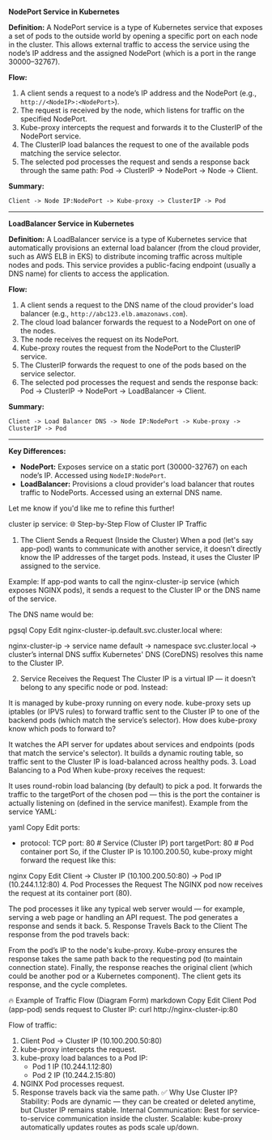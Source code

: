 **NodePort Service in Kubernetes**

**Definition:**
A NodePort service is a type of Kubernetes service that exposes a set of pods to the outside world by opening a specific port on each node in the cluster. This allows external traffic to access the service using the node’s IP address and the assigned NodePort (which is a port in the range 30000–32767).

**Flow:**
1. A client sends a request to a node’s IP address and the NodePort (e.g., `http://<NodeIP>:<NodePort>`).
2. The request is received by the node, which listens for traffic on the specified NodePort.
3. Kube-proxy intercepts the request and forwards it to the ClusterIP of the NodePort service.
4. The ClusterIP load balances the request to one of the available pods matching the service selector.
5. The selected pod processes the request and sends a response back through the same path: Pod -> ClusterIP -> NodePort -> Node -> Client.

**Summary:**
```
Client -> Node IP:NodePort -> Kube-proxy -> ClusterIP -> Pod
```

---

**LoadBalancer Service in Kubernetes**

**Definition:**
A LoadBalancer service is a type of Kubernetes service that automatically provisions an external load balancer (from the cloud provider, such as AWS ELB in EKS) to distribute incoming traffic across multiple nodes and pods. This service provides a public-facing endpoint (usually a DNS name) for clients to access the application.

**Flow:**
1. A client sends a request to the DNS name of the cloud provider's load balancer (e.g., `http://abc123.elb.amazonaws.com`).
2. The cloud load balancer forwards the request to a NodePort on one of the nodes.
3. The node receives the request on its NodePort.
4. Kube-proxy routes the request from the NodePort to the ClusterIP service.
5. The ClusterIP forwards the request to one of the pods based on the service selector.
6. The selected pod processes the request and sends the response back: Pod -> ClusterIP -> NodePort -> LoadBalancer -> Client.

**Summary:**
```
Client -> Load Balancer DNS -> Node IP:NodePort -> Kube-proxy -> ClusterIP -> Pod
```

---

**Key Differences:**
- **NodePort:** Exposes service on a static port (30000-32767) on each node’s IP. Accessed using `NodeIP:NodePort`.
- **LoadBalancer:** Provisions a cloud provider's load balancer that routes traffic to NodePorts. Accessed using an external DNS name.

Let me know if you'd like me to refine this further!



cluster ip service:
🌐 Step-by-Step Flow of Cluster IP Traffic
1. The Client Sends a Request (Inside the Cluster)
When a pod (let's say app-pod) wants to communicate with another service, it doesn’t directly know the IP addresses of the target pods. Instead, it uses the Cluster IP assigned to the service.

Example:
If app-pod wants to call the nginx-cluster-ip service (which exposes NGINX pods), it sends a request to the Cluster IP or the DNS name of the service.

The DNS name would be:

pgsql
Copy
Edit
nginx-cluster-ip.default.svc.cluster.local
where:

nginx-cluster-ip → service name
default → namespace
svc.cluster.local → cluster’s internal DNS suffix
Kubernetes' DNS (CoreDNS) resolves this name to the Cluster IP.

2. Service Receives the Request
The Cluster IP is a virtual IP — it doesn’t belong to any specific node or pod. Instead:

It is managed by kube-proxy running on every node.
kube-proxy sets up iptables (or IPVS rules) to forward traffic sent to the Cluster IP to one of the backend pods (which match the service’s selector).
How does kube-proxy know which pods to forward to?

It watches the API server for updates about services and endpoints (pods that match the service's selector).
It builds a dynamic routing table, so traffic sent to the Cluster IP is load-balanced across healthy pods.
3. Load Balancing to a Pod
When kube-proxy receives the request:

It uses round-robin load balancing (by default) to pick a pod.
It forwards the traffic to the targetPort of the chosen pod — this is the port the container is actually listening on (defined in the service manifest).
Example from the service YAML:

yaml
Copy
Edit
ports:
  - protocol: TCP
    port: 80       # Service (Cluster IP) port
    targetPort: 80  # Pod container port
So, if the Cluster IP is 10.100.200.50, kube-proxy might forward the request like this:

nginx
Copy
Edit
Client -> Cluster IP (10.100.200.50:80) -> Pod IP (10.244.1.12:80)
4. Pod Processes the Request
The NGINX pod now receives the request at its container port (80).

The pod processes it like any typical web server would — for example, serving a web page or handling an API request.
The pod generates a response and sends it back.
5. Response Travels Back to the Client
The response from the pod travels back:

From the pod’s IP to the node's kube-proxy.
Kube-proxy ensures the response takes the same path back to the requesting pod (to maintain connection state).
Finally, the response reaches the original client (which could be another pod or a Kubernetes component).
The client gets its response, and the cycle completes.

🔥 Example of Traffic Flow (Diagram Form)
markdown
Copy
Edit
Client Pod (app-pod) sends request to Cluster IP:
   curl http://nginx-cluster-ip:80

Flow of traffic:

1. Client Pod -> Cluster IP (10.100.200.50:80)
2. kube-proxy intercepts the request.
3. kube-proxy load balances to a Pod IP:
   - Pod 1 IP (10.244.1.12:80)
   - Pod 2 IP (10.244.2.15:80)
4. NGINX Pod processes request.
5. Response travels back via the same path.
✅ Why Use Cluster IP?
Stability: Pods are dynamic — they can be created or deleted anytime, but Cluster IP remains stable.
Internal Communication: Best for service-to-service communication inside the cluster.
Scalable: kube-proxy automatically updates routes as pods scale up/down.
